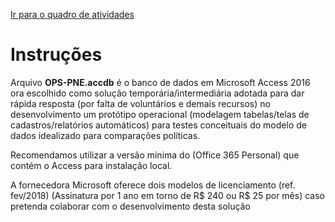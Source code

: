 [Ir para o quadro de atividades](https://github.com/ops-org/projeto-novo-eleitor/projects/6)
# Instruções

Arquivo **OPS-PNE.accdb** é o banco de dados em Microsoft Access 2016 ora escolhido como solução temporária/intermediária adotada para dar rápida resposta (por falta de voluntários e demais recursos) no desenvolvimento um protótipo operacional (modelagem tabelas/telas de cadastros/relatórios automáticos) para testes conceituais do modelo de dados idealizado para comparações políticas.

Recomendamos utilizar a versão mínima do (Office 365 Personal) que contém o Access para instalação local.

A fornecedora Microsoft oferece dois modelos de licenciamento (ref. fev/2018) (Assinatura por 1 ano em torno de R$ 240 ou 
R$ 25 por mês) caso pretenda colaborar com o desenvolvimento desta solução
